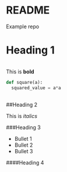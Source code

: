 # README
Example repo
# Heading 1

```markdown

```

This is **bold**



```python
def square(a):
  squared_value = a*a
  
```

##Heading 2

This is *italics*

###Heading 3

- Bullet 1
- Bullet 2
- Bullet 3

####Heading 4

